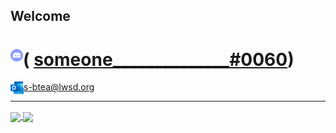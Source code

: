 ## Welcome

# ( <img align="left" alt="Discord" width="20px" src="/images/discordsvg.svg" /> [someone______________#0060](https://discordapp.com/users/820122787888889866))

<img align="left" alt="Email" width="21px" src="/images/outlook.png" /> s-btea@lwsd.org

***

<a href="https://github.com/anuraghazra/github-readme-stats" align="center">
    <img align="center" src="https://github-readme-stats.vercel.app/api?username=someonecantcode&show_icons=true&include_all_commits=true&theme=radical&hide_border=true"/>
</a>
<a href="https://github.com/anuraghazra/github-readme-stats" align="center">
    <img align="center" src="https://github-readme-stats.vercel.app/api/top-langs/?username=someonecantcode&layout=compact&theme=radical&hide_border=true"/>
</a>
